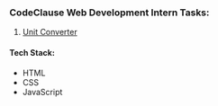 ### CodeClause Web Development Intern Tasks:

1. [Unit Converter]()

#### Tech Stack:
- HTML
- CSS
- JavaScript
